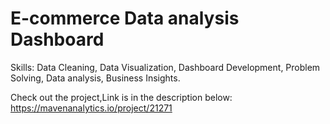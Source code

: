 # E-commerce Data analysis Dashboard

Skills:
  Data Cleaning,
  Data Visualization,
  Dashboard Development,
  Problem Solving,
  Data analysis,
  Business Insights.


Check out the project,Link is in the description below:
https://mavenanalytics.io/project/21271
